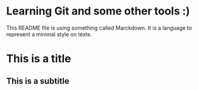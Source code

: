 Learning Git and some other tools :)
====================================

This README file is using something called Marckdown. It is a language to represent a minimal style on texts.

# This is a title

## This is a subtitle